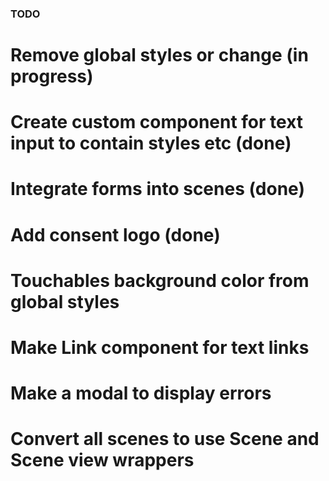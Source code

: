 ### TODO ###

# Remove global styles or change (in progress)
# Create custom component for text input to contain styles etc (done)
# Integrate forms into scenes (done)
# Add consent logo (done)
# Touchables background color from global styles
# Make Link component for text links
# Make a modal to display errors
# Convert all scenes to use Scene and Scene view wrappers